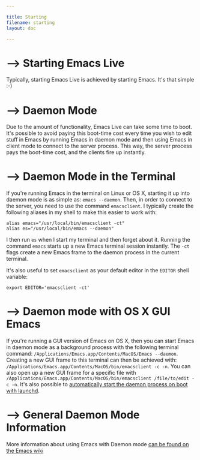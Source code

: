 ```yaml
---

title: Starting
filename: starting
layout: doc

---
```


# --> Starting Emacs Live

Typically, starting Emacs Live is achieved by starting Emacs. It's that simple :-)

# --> Daemon Mode

Due to the amount of functionality, Emacs Live  can take some time to boot. It's possible to avoid paying this boot-time cost every time you wish to edit stuff in Emacs by running Emacs in daemon mode and then using Emacs in client mode to connect to the server process. This way, the server process pays the boot-time cost, and the clients fire up instantly.

# --> Daemon Mode in the Terminal

If you're running Emacs in the terminal on Linux or OS X, starting it up into daemon mode is as simple as: `emacs --daemon`. Then, in order to connect to the server, you need to use the command `emacsclient`. I typically create the following aliases in my shell to make this easier to work with:

    alias emacs="/usr/local/bin/emacsclient -ct"
    alias es="/usr/local/bin/emacs --daemon"

I then run `es` when I start my terminal and then forget about it. Running the command `emacs` starts up a new Emacs terminal session instantly. The `-ct` flags create a new Emacs frame to the daemon process in the current terminal.

It's also useful to set `emacsclient` as your default editor in the `EDITOR` shell variable:

    export EDITOR='emacsclient -ct'

# --> Daemon mode with OS X GUI Emacs

If you're running a GUI version of Emacs on OS X, then you can start Emacs in daemon mode as a background process with the following terminal command: `/Applications/Emacs.app/Contents/MacOS/Emacs --daemon`. Creating a new GUI frame to this terminal can then be achieved with: `/Applications/Emacs.app/Contents/MacOS/bin/emacsclient -c -n`. You can also open up a new GUI frame for a specific file with `/Applications/Emacs.app/Contents/MacOS/bin/emacsclient /file/to/edit -c -n`. It's also possible to [automatically start the daemon process on boot with launchd](http://cubiclemuses.com/cm/articles/2009/08/06/emacs-and-os-x-launchd/).

# --> General Daemon Mode Information

More information about using Emacs with Daemon mode [can be found on the Emacs wiki](http://www.emacswiki.org/emacs/EmacsAsDaemon)
